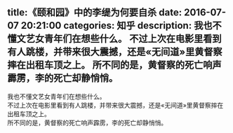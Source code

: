 title:《颐和园》中的李缇为何要自杀
date: 2016-07-07   20:21:00 
categories: 知乎 
 description: 我也不懂文艺女青年们在想些什么。 不过上次在电影里看到有人跳楼，并带来很大震撼，还是«无间道»里黄督察摔在出租车顶之上。 所不同的是，黄督察的死亡响声霹雳，李的死亡却静悄悄。
  --- 
 我也不懂文艺女青年们在想些什么。  
不过上次在电影里看到有人跳楼，并带来很大震撼，还是«无间道»里黄督察摔在出租车顶之上。  
所不同的是，黄督察的死亡响声霹雳，李的死亡却静悄悄。